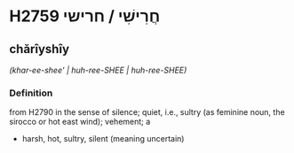 # H2759 חֲרִישִׁי / חרישי

## chărîyshîy

_(khar-ee-shee' | huh-ree-SHEE | huh-ree-SHEE)_

### Definition

from H2790 in the sense of silence; quiet, i.e., sultry (as feminine noun, the sirocco or hot east wind); vehement; a

- harsh, hot, sultry, silent (meaning uncertain)
